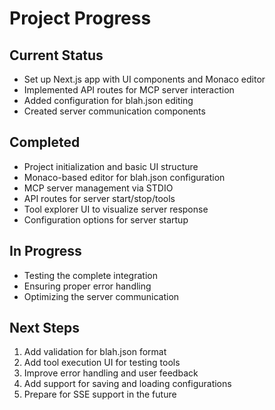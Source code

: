 # Project Progress

## Current Status

- Set up Next.js app with UI components and Monaco editor
- Implemented API routes for MCP server interaction
- Added configuration for blah.json editing
- Created server communication components

## Completed

- Project initialization and basic UI structure
- Monaco-based editor for blah.json configuration
- MCP server management via STDIO
- API routes for server start/stop/tools
- Tool explorer UI to visualize server response
- Configuration options for server startup

## In Progress

- Testing the complete integration
- Ensuring proper error handling
- Optimizing the server communication

## Next Steps

1. Add validation for blah.json format
2. Add tool execution UI for testing tools
3. Improve error handling and user feedback
4. Add support for saving and loading configurations
5. Prepare for SSE support in the future